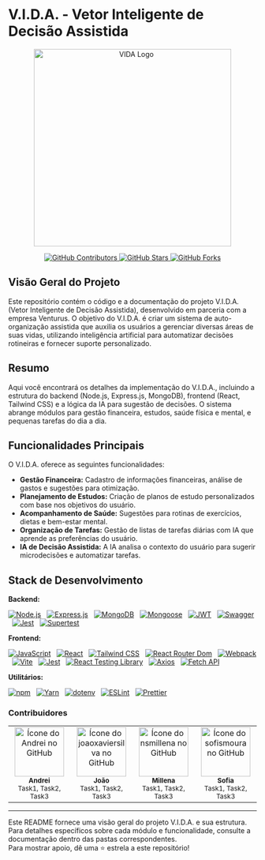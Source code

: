 #   V.I.D.A. - Vetor Inteligente de Decisão Assistida

<p align="center">
    <img src="logo.png" alt="VIDA Logo" width="400">
</p>

<p align="center">
    <a href="https://github.com/andreiolicar/VIDA/graphs/contributors">
        <img src="https://img.shields.io/github/contributors/andreiolicar/VIDA?color=0FC2C0&logo=github&style=flat-square"
            alt="GitHub Contributors">
    </a>
    <a href="https://github.com/andreiolicar/VIDA/graphs/stargazers">
        <img src="https://img.shields.io/github/stars/andreiolicar/VIDA?color=0FC2C0&logo=github&style=flat-square" alt="GitHub Stars">
    </a>
    <a href="https://github.com/andreiolicar/VIDA/graphs/forks">
        <img src="https://img.shields.io/github/forks/andreiolicar/VIDA?color=0FC2C0&logo=github&style=flat-square" alt="GitHub Forks">
    </a>
</p>

##   Visão Geral do Projeto

Este repositório contém o código e a documentação do projeto V.I.D.A. (Vetor Inteligente de Decisão Assistida), desenvolvido em parceria com a empresa Venturus. O objetivo do V.I.D.A. é criar um sistema de auto-organização assistida que auxilia os usuários a gerenciar diversas áreas de suas vidas, utilizando inteligência artificial para automatizar decisões rotineiras e fornecer suporte personalizado.

##   Resumo

Aqui você encontrará os detalhes da implementação do V.I.D.A., incluindo a estrutura do backend (Node.js, Express.js, MongoDB), frontend (React, Tailwind CSS) e a lógica da IA para sugestão de decisões. O sistema abrange módulos para gestão financeira, estudos, saúde física e mental, e pequenas tarefas do dia a dia.

##   Funcionalidades Principais

O V.I.D.A. oferece as seguintes funcionalidades:

* **Gestão Financeira:** Cadastro de informações financeiras, análise de gastos e sugestões para otimização.
* **Planejamento de Estudos:** Criação de planos de estudo personalizados com base nos objetivos do usuário.
* **Acompanhamento de Saúde:** Sugestões para rotinas de exercícios, dietas e bem-estar mental.
* **Organização de Tarefas:** Gestão de listas de tarefas diárias com IA que aprende as preferências do usuário.
* **IA de Decisão Assistida:** A IA analisa o contexto do usuário para sugerir microdecisões e automatizar tarefas.

##   Stack de Desenvolvimento

**Backend:**

[![Node.js](https://img.shields.io/badge/Node.js-0FC2C0?style=for-the-badge&logo=node.js&logoColor=0D1117)](https://nodejs.org/)
&nbsp;
[![Express.js](https://img.shields.io/badge/Express.js-0FC2C0?style=for-the-badge&logo=express&logoColor=0D1117)](https://expressjs.com/)
&nbsp;
[![MongoDB](https://img.shields.io/badge/MongoDB-0FC2C0?style=for-the-badge&logo=mongodb&logoColor=0D1117)](https://www.mongodb.com/)
&nbsp;
[![Mongoose](https://img.shields.io/badge/Mongoose-0FC2C0?style=for-the-badge&logo=mongoose&logoColor=0D1117)](https://mongoosejs.com/)
&nbsp;
[![JWT](https://img.shields.io/badge/JWT-0FC2C0?style=for-the-badge&logo=jsonwebtokens&logoColor=0D1117)](https://jwt.io/)
&nbsp;
[![Swagger](https://img.shields.io/badge/Swagger-0FC2C0?style=for-the-badge&logo=swagger&logoColor=0D1117)](https://swagger.io/)
&nbsp;
[![Jest](https://img.shields.io/badge/Jest-0FC2C0?style=for-the-badge&logo=jest&logoColor=0D1117)](https://jestjs.io/)
&nbsp;
[![Supertest](https://img.shields.io/badge/Supertest-0FC2C0?style=for-the-badge&logoColor=white&color=0FC2C0)](https://github.com/visionmedia/supertest)
&nbsp;

**Frontend:**

[![JavaScript](https://img.shields.io/badge/JavaScript-0FC2C0?style=for-the-badge&logo=javascript&logoColor=0D1117)](https://www.javascript.com/)
&nbsp;
[![React](https://img.shields.io/badge/React-0FC2C0?style=for-the-badge&logo=react&logoColor=0D1117)](https://reactjs.org/)
&nbsp;
[![Tailwind CSS](https://img.shields.io/badge/Tailwind_CSS-0FC2C0?style=for-the-badge&logo=tailwindcss&logoColor=0D1117)](https://tailwindcss.com/)
&nbsp;
[![React Router Dom](https://img.shields.io/badge/React_Router_Dom-0FC2C0?style=for-the-badge&logo=reactrouter&logoColor=0D1117)](https://reactrouter.com/)
&nbsp;
[![Webpack](https://img.shields.io/badge/Webpack-0FC2C0?style=for-the-badge&logo=webpack&logoColor=0D1117)](https://webpack.js.org/)
&nbsp;
[![Vite](https://img.shields.io/badge/Vite-0FC2C0?style=for-the-badge&logo=vite&logoColor=0D1117)](https://vitejs.dev/)
&nbsp;
[![Jest](https://img.shields.io/badge/Jest-0FC2C0?style=for-the-badge&logo=jest&logoColor=0D1117)](https://jestjs.io/)
&nbsp;
[![React Testing Library](https://img.shields.io/badge/React_Testing_Library-0FC2C0?style=for-the-badge&logoColor=white&color=0FC2C0)](https://testing-library.com/docs/react-testing-library/intro/)
&nbsp;
[![Axios](https://img.shields.io/badge/Axios-0FC2C0?style=for-the-badge&logo=axios&logoColor=0D1117)](https://axios-http.com/)
&nbsp;
[![Fetch API](https://img.shields.io/badge/Fetch_API-0FC2C0?style=for-the-badge&logoColor=white&color=0FC2C0)](https://developer.mozilla.org/en-US/docs/Web/API/Fetch_API)
&nbsp;

**Utilitários:**

[![npm](https://img.shields.io/badge/npm-0FC2C0?style=for-the-badge&logo=npm&logoColor=0D1117)](https://www.npmjs.com/)
&nbsp;
[![Yarn](https://img.shields.io/badge/Yarn-0FC2C0?style=for-the-badge&logo=yarn&logoColor=0D1117)](https://yarnpkg.com/)
&nbsp;
[![dotenv](https://img.shields.io/badge/dotenv-0FC2C0?style=for-the-badge&logo=dotenv&logoColor=0D1117)](https://github.com/motdotla/dotenv)
&nbsp;
[![ESLint](https://img.shields.io/badge/ESLint-0FC2C0?style=for-the-badge&logo=eslint&logoColor=0D1117)](https://eslint.org/)
&nbsp;
[![Prettier](https://img.shields.io/badge/Prettier-0FC2C0?style=for-the-badge&logo=prettier&logoColor=0D1117)](https://prettier.io/)
&nbsp;

###   Contribuidores

<table>
    <tr>
        <td align="center">
            <a href="https://github.com/andreiolicar">
                <img src="https://avatars.githubusercontent.com/u/166918480?v=4" width="100px;"
                    alt="Ícone do Andrei no GitHub" /><br>
                <sub>
                    <b>Andrei</b>
                </sub> <br>
            </a>
            <sub>
                Task1, Task2, Task3
            </sub>
        </td>
        <td align="center">
            <a href="https://github.com/joaoxaviersilva">
                <img src="https://avatars.githubusercontent.com/u/96438479?v=4" width="100px;"
                    alt="Ícone do joaoxaviersilva no GitHub" /><br>
                <sub>
                    <b>João</b>
                </sub> <br>
            </a>
            <sub>
                Task1, Task2, Task3
            </sub>
        </td>
        <td align="center">
            <a href="https://github.com/nsmillena">
                <img src="https://avatars.githubusercontent.com/u/120488775?v=4" width="100px;"
                    alt="Ícone do nsmillena no GitHub" /><br>
                <sub>
                    <b>Millena</b>
                </sub> <br>
            </a>
            <sub>
                Task1, Task2, Task3
            </sub>
        </td>
        <td align="center">
            <a href="https://github.com/sofismoura">
                <img src="https://avatars.githubusercontent.com/u/146744026?v=4" width="100px;"
                    alt="Ícone do sofismoura no GitHub" /><br>
                <sub>
                    <b>Sofia</b>
                </sub> <br>
            </a>
            <sub>
                Task1, Task2, Task3
            </sub>
        </td>
    </tr>
</table>

<hr>

Este README fornece uma visão geral do projeto V.I.D.A. e sua estrutura. Para detalhes específicos sobre cada módulo e funcionalidade, consulte a documentação dentro das pastas correspondentes.
<br>
Para mostrar apoio, dê uma ⭐ estrela a este repositório!
